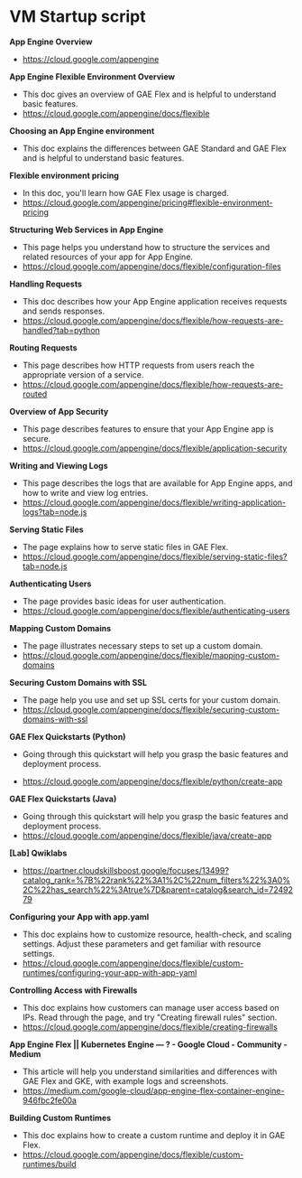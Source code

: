# VM Startup script

**App Engine Overview**

- https://cloud.google.com/appengine

**App Engine Flexible Environment Overview**

- This doc gives an overview of GAE Flex and is helpful to understand basic features.
- https://cloud.google.com/appengine/docs/flexible

**Choosing an App Engine environment**

- This doc explains the differences between GAE Standard and GAE Flex and is helpful to understand basic features.

**Flexible environment pricing**

- In this doc, you'll learn how GAE Flex usage is charged.
- https://cloud.google.com/appengine/pricing#flexible-environment-pricing

**Structuring Web Services in App Engine**

- This page helps you understand how to structure the services and related resources of your app for App Engine.
- https://cloud.google.com/appengine/docs/flexible/configuration-files

**Handling Requests**

- This doc describes how your App Engine application receives requests and sends responses.
- https://cloud.google.com/appengine/docs/flexible/how-requests-are-handled?tab=python

**Routing Requests**

- This page describes how HTTP requests from users reach the appropriate version of a service.
- https://cloud.google.com/appengine/docs/flexible/how-requests-are-routed

**Overview of App Security**

- This page describes features to ensure that your App Engine app is secure.
- https://cloud.google.com/appengine/docs/flexible/application-security

**Writing and Viewing Logs**

- This page describes the logs that are available for App Engine apps, and how to write and view log entries.
- https://cloud.google.com/appengine/docs/flexible/writing-application-logs?tab=node.js

**Serving Static Files**

- The page explains how to serve static files in GAE Flex.
- https://cloud.google.com/appengine/docs/flexible/serving-static-files?tab=node.js

**Authenticating Users**

- The page provides basic ideas for user authentication.
- https://cloud.google.com/appengine/docs/flexible/authenticating-users

**Mapping Custom Domains**

- The page illustrates necessary steps to set up a custom domain.
- https://cloud.google.com/appengine/docs/flexible/mapping-custom-domains

**Securing Custom Domains with SSL**

- The page help you use and set up SSL certs for your custom domain.
- https://cloud.google.com/appengine/docs/flexible/securing-custom-domains-with-ssl

**GAE Flex Quickstarts (Python)**

- Going through this quickstart will help you grasp the basic features and deployment process.

- https://cloud.google.com/appengine/docs/flexible/python/create-app

**GAE Flex Quickstarts (Java)**

- Going through this quickstart will help you grasp the basic features and deployment process.
- https://cloud.google.com/appengine/docs/flexible/java/create-app

**[Lab] Qwiklabs**

- https://partner.cloudskillsboost.google/focuses/13499?catalog_rank=%7B%22rank%22%3A1%2C%22num_filters%22%3A0%2C%22has_search%22%3Atrue%7D&parent=catalog&search_id=7249279

**Configuring your App with app.yaml**

- This doc explains how to customize resource, health-check, and scaling settings. Adjust these parameters and get familiar with resource settings.
- https://cloud.google.com/appengine/docs/flexible/custom-runtimes/configuring-your-app-with-app-yaml

**Controlling Access with Firewalls**

- This doc explains how customers can manage user access based on IPs. Read through the page, and try "Creating firewall rules" section.
- https://cloud.google.com/appengine/docs/flexible/creating-firewalls

**App Engine Flex || Kubernetes Engine — ? - Google Cloud - Community - Medium**

- This article will help you understand similarities and differences with GAE Flex and GKE, with example logs and screenshots.
- https://medium.com/google-cloud/app-engine-flex-container-engine-946fbc2fe00a

**Building Custom Runtimes**

- This doc explains how to create a custom runtime and deploy it in GAE Flex.
- https://cloud.google.com/appengine/docs/flexible/custom-runtimes/build
